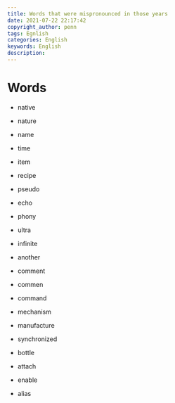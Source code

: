 ```yaml
---
title: Words that were mispronounced in those years
date: 2021-07-22 22:17:42
copyright_author: penn
tags: Egnlish
categories: English
keywords: English
description: 
---
```




# Words

- native

- nature

- name

- time
- item
- recipe
- pseudo
- echo
- phony
- ultra
- infinite
- another
- comment
- commen
- command
- mechanism
- manufacture
- synchronized
- bottle
- attach
- enable
- alias
